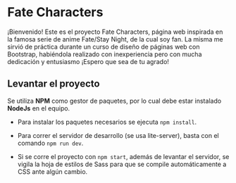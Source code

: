 # Fate Characters

¡Bienvenido! Este es el proyecto Fate Characters, página web inspirada en la famosa serie de anime Fate/Stay Night, de la cual soy fan. La misma me sirvió de práctica durante un curso de diseño de páginas web con Bootstrap, habiéndola realizado con inexperiencia pero con mucha dedicación y entusiasmo ¡Espero que sea de tu agrado!

## Levantar el proyecto
Se utiliza **NPM** como gestor de paquetes, por lo cual debe estar instalado **NodeJs** en el equipo.

- Para instalar los paquetes necesarios se ejecuta `npm install`.

- Para correr el servidor de desarrollo (se usa lite-server), basta con el comando `npm run dev`. 

- Si se corre el proyecto con `npm start`, además de levantar el servidor, se vigila la hoja de estilos de Sass para que se compile automáticamente a CSS ante algún cambio.

